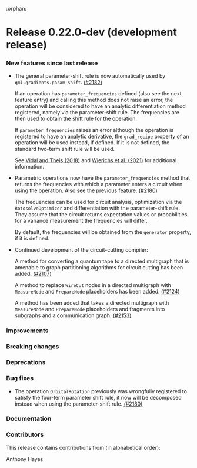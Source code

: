 :orphan:

# Release 0.22.0-dev (development release)

<h3>New features since last release</h3>

* The general parameter-shift rule is now automatically used by
  `qml.gradients.param_shift`.
  [(#2182)](https://github.com/PennyLaneAI/pennylane/pull/2182)

  If an operation has `parameter_frequencies` defined (also see
  the next feature entry) and calling
  this method does not raise an error, the operation will be
  considered to have an analytic differentiation method registered,
  namely via the parameter-shift rule.
  The frequencies are then used to obtain the shift rule for the
  operation.

  If `parameter_frequencies` raises an error although the operation
  is registered to have an analytic derivative, the `grad_recipe`
  property of an operation will be used instead, if defined.
  If it is not defined, the standard two-term shift rule will
  be used.

  See [Vidal and Theis (2018)](https://arxiv.org/abs/1812.06323)
  and [Wierichs et al. (2021)](https://arxiv.org/abs/2107.12390)
  for additional information.

* Parametric operations now have the `parameter_frequencies`
  method that returns the frequencies with which a parameter
  enters a circuit when using the operation.
  Also see the previous feature.
  [(#2180)](https://github.com/PennyLaneAI/pennylane/pull/2180)

  The frequencies can be used for circuit analysis, optimization
  via the `RotosolveOptimizer` and differentiation with the
  parameter-shift rule. They assume that the circuit returns
  expectation values or probabilities, for a variance
  measurement the frequencies will differ.

  By default, the frequencies will be obtained from the
  `generator` property, if it is defined.

* Continued development of the circuit-cutting compiler:

  A method for converting a quantum tape to a directed multigraph that is amenable
  to graph partitioning algorithms for circuit cutting has been added.
  [(#2107)](https://github.com/PennyLaneAI/pennylane/pull/2107)

  A method to replace `WireCut` nodes in a directed multigraph with `MeasureNode`
  and `PrepareNode` placeholders has been added.
  [(#2124)](https://github.com/PennyLaneAI/pennylane/pull/2124)

  A method has been added that takes a directed multigraph with `MeasureNode` and
  `PrepareNode` placeholders and fragments into subgraphs and a communication graph.
  [(#2153)](https://github.com/PennyLaneAI/pennylane/pull/2153)

<h3>Improvements</h3>

<h3>Breaking changes</h3>

<h3>Deprecations</h3>

<h3>Bug fixes</h3>

* The operation `OrbitalRotation` previously was wrongfully registered to satisfy
  the four-term parameter shift rule, it now will be decomposed instead when
  using the parameter-shift rule.
  [(#2180)](https://github.com/PennyLaneAI/pennylane/pull/2180)

<h3>Documentation</h3>

<h3>Contributors</h3>

This release contains contributions from (in alphabetical order):

Anthony Hayes
